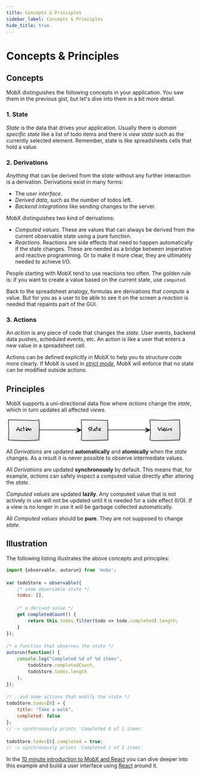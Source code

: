 ```yaml
---
title: Concepts & Principles
sidebar_label: Concepts & Principles
hide_title: true
---
```


# Concepts & Principles
<div id='codefund'></div>

## Concepts

MobX distinguishes the following concepts in your application. You saw them in the previous gist, but let's dive into them in a bit more detail.

### 1. State

_State_ is the data that drives your application.
Usually there is _domain specific state_ like a list of todo items and there is _view state_ such as the currently selected element.
Remember, state is like spreadsheets cells that hold a value.

### 2. Derivations

_Anything_ that can be derived from the _state_ without any further interaction is a derivation.
Derivations exist in many forms:

* The _user interface_.
* _Derived data_, such as the number of todos left.
* _Backend integrations_ like sending changes to the server.

MobX distinguishes two kind of derivations:
* *Computed values*. These are values that can always be derived from the current observable state using a pure function.
* *Reactions*. Reactions are side effects that need to happen automatically if the state changes. These are needed as a bridge between imperative and reactive programming. Or to make it more clear, they are ultimately needed to achieve I/O.

People starting with MobX tend to use reactions too often.
The golden rule is: if you want to create a value based on the current state, use `computed`.

Back to the spreadsheet analogy, formulas are derivations that *compute* a value. But for you as a user to be able to see it on the screen a *reaction* is needed that repaints part of the GUI.

### 3. Actions

An _action_ is any piece of code that changes the _state_. User events, backend data pushes, scheduled events, etc.
An action is like a user that enters a new value in a spreadsheet cell.

Actions can be defined explicitly in MobX to help you to structure code more clearly.
If MobX is used in [*strict mode*](../refguide/api##-enforceactions-), MobX will enforce that no state can be modified outside actions.

## Principles

MobX supports a uni-directional data flow where _actions_ change the _state_, which in turn updates all affected _views_.

![Action, State, View](../assets/action-state-view.png)

All _Derivations_ are updated **automatically** and **atomically** when the _state_ changes. As a result it is never possible to observe intermediate values.

All _Derivations_ are updated **synchronously** by default. This means that, for example, _actions_ can safely inspect a computed value directly after altering the _state_.

_Computed values_ are updated **lazily**. Any computed value that is not actively in use will not be updated until it is needed for a side effect (I/O).
If a view is no longer in use it will be garbage collected automatically.

All _Computed values_ should be **pure**. They are not supposed to change _state_.

## Illustration

The following listing illustrates the above concepts and principles:

```javascript
import {observable, autorun} from 'mobx';

var todoStore = observable({
	/* some observable state */
	todos: [],

	/* a derived value */
	get completedCount() {
		return this.todos.filter(todo => todo.completed).length;
	}
});

/* a function that observes the state */
autorun(function() {
	console.log("Completed %d of %d items",
		todoStore.completedCount,
		todoStore.todos.length
	);
});

/* ..and some actions that modify the state */
todoStore.todos[0] = {
	title: "Take a walk",
	completed: false
};
// -> synchronously prints 'Completed 0 of 1 items'

todoStore.todos[0].completed = true;
// -> synchronously prints 'Completed 1 of 1 items'

```

In the [10 minute introduction to MobX and React](https://mobxjs.github.io/mobx/getting-started.html) you can dive deeper into this example and build a user interface using [React](https://facebook.github.io/react/) around it.
